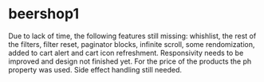 # beershop1

Due to lack of time, the following features still missing:
whishlist, the rest of the filters, filter reset, paginator blocks, infinite scroll, some rendomization, added to cart alert and cart icon refreshment.
Responsivity needs to be improved and design not finished yet.
For the price of the products the ph property was used. Side effect handling still needed.
